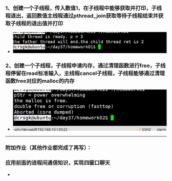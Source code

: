 





### 1、创建一个子线程，传入数值1，在子线程中能够获取并打印，子线程退出，返回数值主线程通过pthread_join获取等待子线程结束并获取子线程的退出值并打印



- ![image-20200424214018898](day37_作业效果.assets/image-20200424214018898.png)





### 2、创建一个子线程，子线程申请内存，通过清理函数进行free，子线程停留在read标准输入，主线程cancel子线程，子线程能够通过清理函数free对应的malloc的内存

- ![image-20200424215353946](day37_作业效果.assets/image-20200424215353946.png)







----------------------------------------------------------------------------------------
### 附加作业（其他作业都完成了再写）：

### 应用前面的进程间通信知识，实现四窗口聊天

- 